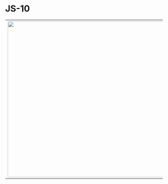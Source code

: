 # JS-10
<html>
<table>
  <tr>
    <th> <img width="500" src="https://github.com/inline-arc/JS-10/assets/104635627/ba54e3e5-0824-4326-a3be-2ee24768ce98"></th>
    <th> <img width="500" src="https://github.com/inline-arc/JS-10/assets/104635627/ba54e3e5-0824-4326-a3be-2ee24768ce98"></th>
  </tr>
</table>
 </html>

